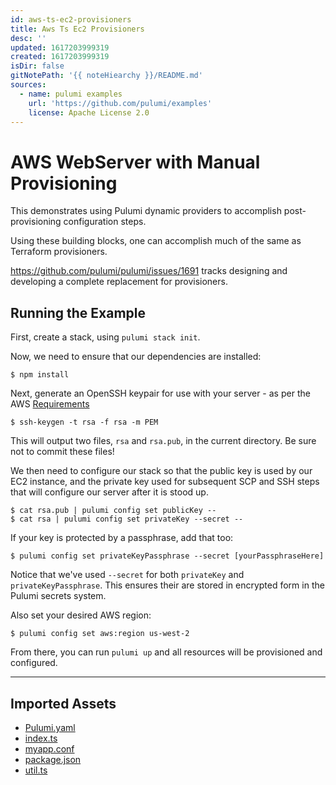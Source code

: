 ```yaml
---
id: aws-ts-ec2-provisioners
title: Aws Ts Ec2 Provisioners
desc: ''
updated: 1617203999319
created: 1617203999319
isDir: false
gitNotePath: '{{ noteHiearchy }}/README.md'
sources:
  - name: pulumi examples
    url: 'https://github.com/pulumi/examples'
    license: Apache License 2.0
---
```

# AWS WebServer with Manual Provisioning

This demonstrates using Pulumi dynamic providers to accomplish post-provisioning configuration steps.

Using these building blocks, one can accomplish much of the same as Terraform provisioners.

<https://github.com/pulumi/pulumi/issues/1691> tracks designing and developing a complete replacement for provisioners.

## Running the Example

First, create a stack, using `pulumi stack init`.

Now, we need to ensure that our dependencies are installed:

```
$ npm install
```

Next, generate an OpenSSH keypair for use with your server - as per the AWS [Requirements][1]

```
$ ssh-keygen -t rsa -f rsa -m PEM
```

This will output two files, `rsa` and `rsa.pub`, in the current directory. Be sure not to commit these files!

We then need to configure our stack so that the public key is used by our EC2 instance, and the private key used
for subsequent SCP and SSH steps that will configure our server after it is stood up.

```
$ cat rsa.pub | pulumi config set publicKey --
$ cat rsa | pulumi config set privateKey --secret --
```

If your key is protected by a passphrase, add that too:

```
$ pulumi config set privateKeyPassphrase --secret [yourPassphraseHere]
```

Notice that we've used `--secret` for both `privateKey` and `privateKeyPassphrase`. This ensures their are
stored in encrypted form in the Pulumi secrets system.

Also set your desired AWS region:

```
$ pulumi config set aws:region us-west-2
```

From there, you can run `pulumi up` and all resources will be provisioned and configured.

[1]: https://docs.aws.amazon.com/AWSEC2/latest/UserGuide/ec2-key-pairs.html#how-to-generate-your-own-key-and-import-it-to-aws

* * *

## Imported Assets

- [Pulumi.yaml](/assets/pulumi.yaml)
- [index.ts](/assets/index.ts)
- [myapp.conf](/assets/myapp.conf)
- [package.json](/assets/package.json)
- [util.ts](/assets/util.ts)

